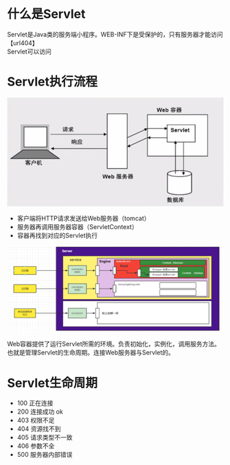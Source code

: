 # 什么是Servlet
Servlet是Java类的服务端小程序。WEB-INF下是受保护的，只有服务器才能访问【url404】<br>
Servlet可以访问

# Servlet执行流程
    
![Servlet执行流程.png](../../../res/imgs/Servlet执行流程.png)
- 客户端将HTTP请求发送给Web服务器（tomcat）
- 服务器再调用服务器容器（ServletContext）
- 容器再找到对应的Servlet执行

![Servlet执行流程详细版.png](../../../res/imgs/Servlet执行流程详细版.png)

Web容器提供了运行Servlet所需的环境。负责初始化，实例化，调用服务方法。也就是管理Servlet的生命周期。连接Web服务器与Servlet的。

# Servlet生命周期


- 100 正在连接
- 200 连接成功 ok
- 403 权限不足
- 404 资源找不到
- 405 请求类型不一致
- 406 参数不全
- 500 服务器内部错误
